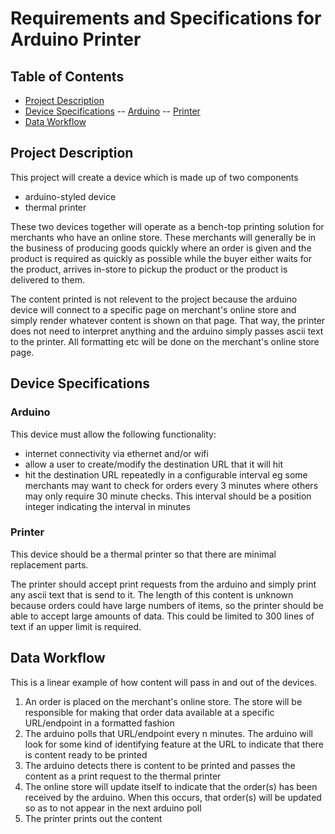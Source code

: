 # Requirements and Specifications for Arduino Printer
## Table of Contents
- [Project Description](project-description)
- [Device Specifications](device-specifications)
-- [Arduino](arduino)
-- [Printer](printer)
- [Data Workflow](data-workflow)

## Project Description
This project will create a device which is made up of two components
- arduino-styled device
- thermal printer

These two devices together will operate as a bench-top printing solution for merchants who have an online store. These merchants will generally be in the business of producing goods quickly where an order is given and the product is required as quickly as possible while the buyer either waits for the product, arrives in-store to pickup the product or the product is delivered to them.

The content printed is not relevent to the project because the arduino device will connect to a specific page on merchant's online store and simply render whatever content is shown on that page. That way, the printer does not need to interpret anything and the arduino simply passes ascii text to the printer. All formatting etc will be done on the merchant's online store page.

## Device Specifications
### Arduino
This device must allow the following functionality:
- internet connectivity via ethernet and/or wifi
- allow a user to create/modify the destination URL that it will hit
- hit the destination URL repeatedly in a configurable interval eg some merchants may want to check for orders every 3 minutes where others may only require 30 minute checks. This interval should be a position integer indicating the interval in minutes

### Printer
This device should be a thermal printer so that there are minimal replacement parts.

The printer should accept print requests from the arduino and simply print any ascii text that is send to it. The length of this content is unknown because orders could have large numbers of items, so the printer should be able to accept large amounts of data. This could be limited to 300 lines of text if an upper limit is required.

## Data Workflow
This is a linear example of how content will pass in and out of the devices.

1. An order is placed on the merchant's online store. The store will be responsible for making that order data available at a specific URL/endpoint in a formatted fashion
2. The arduino polls that URL/endpoint every n minutes. The arduino will look for some kind of identifying feature at the URL to indicate that there is content ready to be printed
3. The arduino detects there is content to be printed and passes the content as a print request to the thermal printer
4. The online store will update itself to indicate that the order(s) has been received by the arduino. When this occurs, that order(s) will be updated so as to not appear in the next arduino poll
5. The printer prints out the content